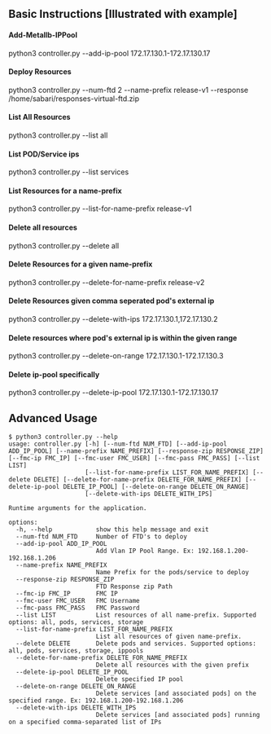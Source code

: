 ## Basic Instructions [Illustrated with example]

#### Add-Metallb-IPPool
 python3 controller.py --add-ip-pool 172.17.130.1-172.17.130.17
 
#### Deploy Resources
  python3 controller.py --num-ftd 2 --name-prefix release-v1 --response /home/sabari/responses-virtual-ftd.zip
  
#### List All Resources
  python3 controller.py --list all

#### List POD/Service ips
  python3 controller.py --list services

#### List Resources for a name-prefix
  python3 controller.py --list-for-name-prefix release-v1 
 
#### Delete all resources
  python3 controller.py --delete all

#### Delete Resources for a given name-prefix
  python3 controller.py --delete-for-name-prefix release-v2
 
#### Delete Resources given comma seperated pod's external ip
  python3 controller.py --delete-with-ips 172.17.130.1,172.17.130.2

#### Delete resources where pod's external ip is within the given range
  python3 controller.py --delete-on-range 172.17.130.1-172.17.130.3

#### Delete ip-pool specifically
  python3 controller.py --delete-ip-pool 172.17.130.1-172.17.130.17



## Advanced Usage
```
$ python3 controller.py --help
usage: controller.py [-h] [--num-ftd NUM_FTD] [--add-ip-pool ADD_IP_POOL] [--name-prefix NAME_PREFIX] [--response-zip RESPONSE_ZIP] [--fmc-ip FMC_IP] [--fmc-user FMC_USER] [--fmc-pass FMC_PASS] [--list LIST]
                     [--list-for-name-prefix LIST_FOR_NAME_PREFIX] [--delete DELETE] [--delete-for-name-prefix DELETE_FOR_NAME_PREFIX] [--delete-ip-pool DELETE_IP_POOL] [--delete-on-range DELETE_ON_RANGE]
                     [--delete-with-ips DELETE_WITH_IPS]

Runtime arguments for the application.

options:
  -h, --help            show this help message and exit
  --num-ftd NUM_FTD     Number of FTD's to deploy
  --add-ip-pool ADD_IP_POOL
                        Add Vlan IP Pool Range. Ex: 192.168.1.200-192.168.1.206
  --name-prefix NAME_PREFIX
                        Name Prefix for the pods/service to deploy
  --response-zip RESPONSE_ZIP
                        FTD Response zip Path
  --fmc-ip FMC_IP       FMC IP
  --fmc-user FMC_USER   FMC Username
  --fmc-pass FMC_PASS   FMC Password
  --list LIST           List resources of all name-prefix. Supported options: all, pods, services, storage
  --list-for-name-prefix LIST_FOR_NAME_PREFIX
                        List all resources of given name-prefix.
  --delete DELETE       Delete pods and services. Supported options: all, pods, services, storage, ippools
  --delete-for-name-prefix DELETE_FOR_NAME_PREFIX
                        Delete all resources with the given prefix
  --delete-ip-pool DELETE_IP_POOL
                        Delete specified IP pool
  --delete-on-range DELETE_ON_RANGE
                        Delete services [and associated pods] on the specified range. Ex: 192.168.1.200-192.168.1.206
  --delete-with-ips DELETE_WITH_IPS
                        Delete services [and associated pods] running on a specified comma-separated list of IPs
```
